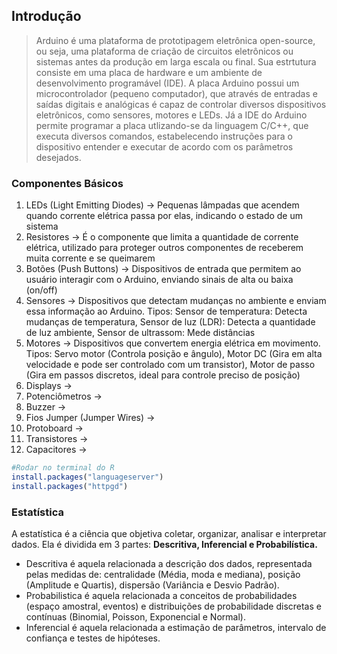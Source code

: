 ## Introdução
> Arduino é uma plataforma de prototipagem eletrônica open-source, ou seja, uma plataforma de criação de circuitos eletrônicos ou sistemas antes da produção em larga escala ou final. Sua estrtutura consiste em uma placa de hardware e um ambiente de desenvolvimento programável (IDE). A placa Arduino possui um microcontrolador (pequeno computador), que através de entradas e saídas digitais e analógicas é capaz de controlar diversos dispositivos eletrônicos, como sensores, motores e LEDs. Já a IDE do Arduino permite programar a placa utlizando-se da linguagem C/C++, que executa diversos comandos, estabelecendo instruções para o dispositivo entender e executar de acordo com os parâmetros desejados.

### Componentes Básicos

1) LEDs (Light Emitting Diodes) -> Pequenas lâmpadas que acendem quando corrente elétrica passa por elas, indicando o estado de um sistema
2) Resistores -> É o componente que limita a quantidade de corrente elétrica, utilizado para proteger outros componentes de receberem muita corrente e se queimarem
3) Botões (Push Buttons) -> Dispositivos de entrada que permitem ao usuário interagir com o Arduino, enviando sinais de alta ou baixa (on/off)
4) Sensores ->  Dispositivos que detectam mudanças no ambiente e enviam essa informação ao Arduino. Tipos: Sensor de temperatura: Detecta mudanças de temperatura, 
Sensor de luz (LDR): Detecta a quantidade de luz ambiente, Sensor de ultrassom: Mede distâncias
5) Motores -> Dispositivos que convertem energia elétrica em movimento. Tipos: Servo motor (Controla posição e ângulo), Motor DC (Gira em alta velocidade e pode ser controlado com um transistor),
Motor de passo (Gira em passos discretos, ideal para controle preciso de posição)
6) Displays ->
7) Potenciômetros ->
8) Buzzer ->
9) Fios Jumper (Jumper Wires) ->
10) Protoboard ->
11) Transistores ->
12) Capacitores ->  





```r
#Rodar no terminal do R
install.packages("languageserver")
install.packages("httpgd")
```

### Estatística
A estatística é a ciência que objetiva coletar, organizar, analisar e interpretar dados. Ela é dividida em 3 partes: **Descritiva, Inferencial e Probabilística.**

- Descritiva é aquela relacionada a descrição dos dados, representada pelas medidas de: centralidade (Média, moda e mediana), posição (Amplitude e Quartis), dispersão (Variância e Desvio Padrão).
- Probabilistica é aquela relacionada a conceitos de probabilidades (espaço amostral, eventos) e distribuições de probabilidade discretas e contínuas (Binomial, Poisson, Exponencial e Normal).
- Inferencial é aquela relacionada a estimação de parâmetros, intervalo de confiança e testes de hipóteses.

